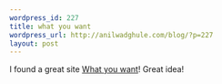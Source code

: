 ```yaml
--- 
wordpress_id: 227
title: what you want
wordpress_url: http://anilwadghule.com/blog/?p=227
layout: post
---
```

<p>I found a great site <a href="http://whatyouwant.in/">What you want</a>! Great idea!</p>
